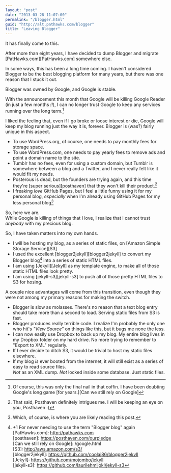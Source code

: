 ```yaml
---
layout: "post"  
date: "2013-03-28 11:07:00"  
permalink: "/blogger.html"  
guid: "http://alt.pathawks.com/blogger"  
title: "Leaving Blogger"  
---
```


It has finally come to this.

After more than eight years, I have decided to dump Blogger and migrate [PatHawks.com][PatHawks.com] somewhere else.

In some ways, this has been a long time coming. I haven't considered Blogger to be the best blogging platform for many years, but there was one reason that I stuck it out.

Blogger was owned by Google, and Google is stable.

With the announcement this month that Google will be killing Google Reader (in just a few months *!!*), I can no longer trust Google to keep any services running over the long term.[^1]

I liked the feeling that, even if I go broke or loose interest or die, Google will keep my blog running just the way it is, forever. Blogger is (was?) fairly unique in this aspect.
*  To use WordPress.org, of course, one needs to pay monthly fees for storage space.
*  To use WordPress.com, one needs to pay yearly fees to remove ads and point a domain name to the site.
*  Tumblr has no fees, even for using a custom domain, but Tumblr is somewhere between a blog and a Twitter, and I never really felt like it would fit my needs.
*  Posterous is dead, but the founders are trying again, and this time they're [super serious][posthaven] that they won't kill their product.[^2]
*  I freaking *love* GitHub Pages, but I feel a little funny using it for my personal blog, *especially* when I'm already using GitHub Pages for my less personal blog[^3]

So, here we are.  
While Google is killing of things that I love, I realize that I cannot trust *anybody* with my precious blog.

So, I have taken matters into my own hands.

*  I will be hosting my blog, as a series of static files, on [Amazon Simple Storage Service][S3]
*  I used the excellent [blogger2jekyll][blogger2jekyll] to convert my Blogger blog[^4] into a series of static HTML files.
*  I am using [Jekyll][Jekyll] as my template engine, to make all of those static HTML files look pretty.
*  I am using [jekyll-s3][jekyll-s3] to push all of those pretty HTML files to S3 for hosing.

A couple nice advantages will come from this transition, even though they were not among my primary reasons for making the switch.

*  Blogger is slow as molasses. There's no reason that a text blog entry should take more than a second to load. Serving static files from S3 is fast.
*  Blogger produces really terrible code. I realize I'm probably the only one who hit's *"View Source"* on things like this, but it bugs me none the less.
*  I can now easily use Dropbox to back up my blog. My entire blog lives in my Dropbox folder on my hard drive. No more trying to remember to "Export to XML" regularly.
*  If I ever decide to ditch S3, it would be trivial to host my static files elsewhere.
*  If my blog *is* ever booted from the internet, it will still exist as a series of easy to read source files.  
   *Not* as an XML dump.
   *Not* locked inside some database.
   Just static files.

[^1]: Of course, this was only the final nail in that coffin. I have been doubting Google's long game [for years.][Can we still rely on Google]  
[^2]: That said, Posthaven definitely intrigues me. I will be keeping an eye on you, Posthaven \:\)  
[^3]: Which, of course, is where you are likely reading this post.  
[^4]: +1 For never needing to use the term "Blogger blog" again  
[PatHawks.com]: http://pathawks.com  
[posthaven]: https://posthaven.com/ourpledge  
[Can we still rely on Google]: /google.html  
[S3]: http://aws.amazon.com/s3/  
[blogger2jekyll]: https://github.com/coolaj86/blogger2jekyll  
[Jekyll]: https://github.com/mojombo/jekyll  
[jekyll-s3]: https://github.com/laurilehmijoki/jekyll-s3
